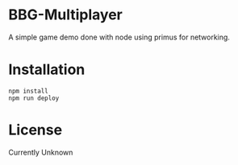 # BBG-Multiplayer
A simple game demo done with node using primus for networking.

# Installation
    
	npm install
	npm run deploy

# License
Currently Unknown
